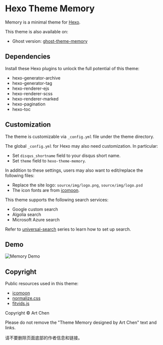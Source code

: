 # Hexo Theme Memory

Memory is a minimal theme for [Hexo](http://hexo.io).

This theme is also available on:

* Ghost version: [ghost-theme-memory](https://github.com/artchen/ghost-theme-memory)

## Dependencies

Install these Hexo plugins to unlock the full potential of this theme:

* hexo-generator-archive
* hexo-generator-tag
* hexo-renderer-ejs
* hexo-renderer-scss
* hexo-renderer-marked
* hexo-pagination
* hexo-toc

## Customization

The theme is customizable via `_config.yml` file under the theme directory.

The global `_config.yml` for Hexo may also need customization. In particular:

* Set `disqus_shortname` field to your disqus short name.
* Set `theme` field to `hexo-theme-memory`.

In addition to these settings, users may also want to edit/replace the following files:

* Replace the site logo: `source/img/logo.png`, `source/img/logo.psd`
* The icon fonts are from [icomoon](https://icomoon.io/).

This theme supports the following search services:

* Google custom search
* Algolia search
* Microsoft Azure search

Refer to [universal-search](https://github.com/artchen/universal-search) series to learn how to set up search.

## Demo

![Memory Demo](https://cdn.otakism.com/assets/hexo-theme-memory/demo/ghost-theme-memory-screenshot.jpg)

## Copyright

Public resources used in this theme:

* [icomoon](https://icomoon.io/)
* [normalize.css](https://necolas.github.io/normalize.css/)
* [fitvids.js](https://github.com/davatron5000/FitVids.js)

Copyright © Art Chen

Please do not remove the "Theme Memory designed by Art Chen" text and links.

请不要删除页面底部的作者信息和链接。


